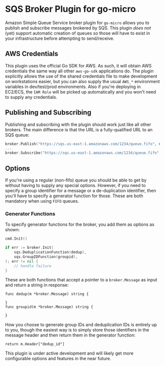 # SQS Broker Plugin for go-micro
Amazon Simple Queue Service broker plugin for `go-micro` allows you to publish and subscribe messages brokered by SQS. This plugin _does not_ (yet) support automatic creation of queues so those will have to exist in your infrastructure before attempting to send/receive.

## AWS Credentials
This plugin uses the official Go SDK for AWS. As such, it will obtain AWS credentials the same way all other `aws-go-sdk` applications do. The plugin explicitly allows the use of the shared credentials file to make development on workstations easier, but you can also supply the usual `AWS_*` environment variables in dev/test/prod environments. Also if you're deploying in EC2/ECS, the `IAM Role` will be picked up automatically and you won't need to supply any credentials.

## Publishing and Subscribing
Publishing and subscribing with the plugin should work just like all other brokers. The main difference is that the URL is a fully-qualified URL to an SQS queue:

```go
broker.Publish("https://sqs.us-east-1.amazonaws.com/1234/queue.fifo", msg)
...
broker.Subscribe("https://sqs.us-east-1.amazonaws.com/1234/queue.fifo", subscriberFunc)
```

## Options
If you're using a regular (non-fifo) queue you should be able to get by without having to supply any special options. However, if you need to specify a group identifier for a message or a de-duplication identifier, then you'll have to specify a generator function for those. These are both mandatory when using `FIFO` queues.

### Generator Functions
To specify generator functions for the broker, you add them as options as shown:

```go
cmd.Init()

if err := broker.Init(
    sqs.DeduplicationFunction(dedup),
    sqs.GroupIDFunction(groupid),
); err != nil {
    // handle failure
}
```
These are both functions that accept a pointer to a `broker.Message` as input and return a string in response:

```
func dedup(m *broker.Message) string {

}
func groupid(m *broker.Message) string {

}
```
How you choose to generate group IDs and deduplication IDs is entirely up to you, though the easiest way is to simply store those identifiers in the message header and then return them in the generator function:

```
return m.Header["dedup_id"]
```

This plugin is under active development and will likely get more configurable options and features in the near future.